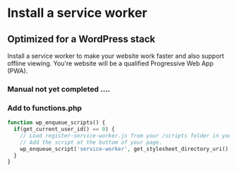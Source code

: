 # Install a service worker
## Optimized for a WordPress stack 
Install a service worker to make your website work faster and also support offline viewing. You're website will be a qualified Progressive Web App (PWA). 

### Manual not yet completed .... 

### Add to functions.php
```php
function wp_enqueue_scripts() {
  if(get_current_user_id() == 0) {
    // Load register-service-worker.js from your /scripts folder in your theme.
    // Add the script at the bottom of your page. 
    wp_enqueue_script('service-worker', get_stylesheet_directory_uri() . '/scripts/register-service-worker.js', array(), '0.0.1', true);
  }
}
```

